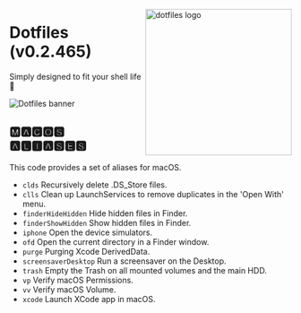 <!-- markdownlint-disable MD033 MD041 -->

<img src="https://kura.pro/dotfiles/v2/images/logos/dotfiles.svg"
alt="dotfiles logo" width="261" align="right" />

<!-- markdownlint-enable MD033 MD041 -->

# Dotfiles (v0.2.465)

Simply designed to fit your shell life 🐚

![Dotfiles banner][banner]

## 🅼🅰🅲🅾🆂 🅰🅻🅸🅰🆂🅴🆂

This code provides a set of aliases for macOS.

- `clds` Recursively delete .DS_Store files.
- `clls`  Clean up LaunchServices to remove duplicates in the
  'Open With' menu.
- `finderHideHidden` Hide hidden files in Finder.
- `finderShowHidden` Show hidden files in Finder.
- `iphone` Open the device simulators.
- `ofd` Open the current directory in a Finder window.
- `purge` Purging Xcode DerivedData.
- `screensaverDesktop` Run a screensaver on the Desktop.
- `trash` Empty the Trash on all mounted volumes and the main HDD.
- `vp` Verify macOS Permissions.
- `vv` Verify macOS Volume.
- `xcode` Launch XCode app in macOS.

[banner]: https://kura.pro/dotfiles/v2/images/titles/title-dotfiles.svg
